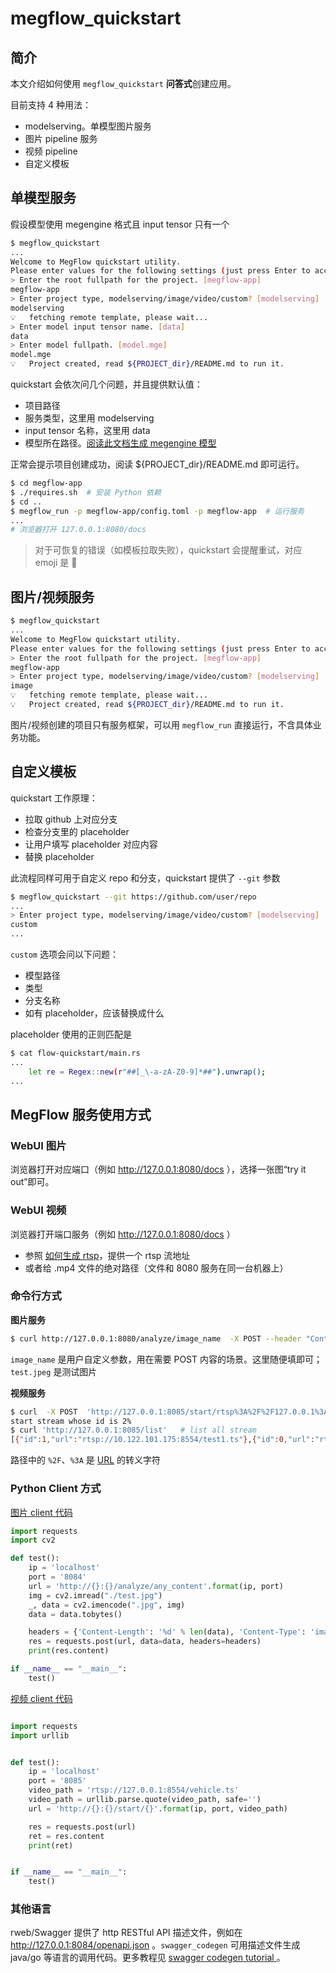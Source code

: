 # megflow_quickstart

## 简介

本文介绍如何使用 `megflow_quickstart`  **问答式**创建应用。

目前支持 4 种用法：
* modelserving。单模型图片服务
* 图片 pipeline 服务
* 视频 pipeline
* 自定义模板

## 单模型服务

假设模型使用 megengine 格式且 input tensor 只有一个

```bash
$ megflow_quickstart
...
Welcome to MegFlow quickstart utility.
Please enter values for the following settings (just press Enter to accept a default value, if one is given in brackets).
> Enter the root fullpath for the project. [megflow-app]
megflow-app
> Enter project type, modelserving/image/video/custom? [modelserving]
modelserving
💡   fetching remote template, please wait...
> Enter model input tensor name. [data]
data
> Enter model fullpath. [model.mge]
model.mge
💡   Project created, read ${PROJECT_dir}/README.md to run it.
```

quickstart 会依次问几个问题，并且提供默认值：
* 项目路径
* 服务类型，这里用 modelserving
* input tensor 名称，这里用 data
* 模型所在路径。[阅读此文档生成 megengine 模型](appendix-C-dump-model.zh.md)

正常会提示项目创建成功，阅读 ${PROJECT_dir}/README.md 即可运行。

```bash
$ cd megflow-app
$ ./requires.sh  # 安装 Python 依赖
$ cd ..
$ megflow_run -p megflow-app/config.toml -p megflow-app  # 运行服务
...
# 浏览器打开 127.0.0.1:8080/docs
```

> 对于可恢复的错误（如模板拉取失败），quickstart 会提醒重试，对应 emoji 是 🔧

## 图片/视频服务

```bash
$ megflow_quickstart
...
Welcome to MegFlow quickstart utility.
Please enter values for the following settings (just press Enter to accept a default value, if one is given in brackets).
> Enter the root fullpath for the project. [megflow-app]
megflow-app
> Enter project type, modelserving/image/video/custom? [modelserving]
image
💡   fetching remote template, please wait...
💡   Project created, read ${PROJECT_dir}/README.md to run it.
```

图片/视频创建的项目只有服务框架，可以用 `megflow_run` 直接运行，不含具体业务功能。

## 自定义模板

quickstart 工作原理：
* 拉取 github 上对应分支
* 检查分支里的 placeholder
* 让用户填写 placeholder 对应内容
* 替换 placeholder

此流程同样可用于自定义 repo 和分支，quickstart 提供了 `--git` 参数

```bash
$ megflow_quickstart --git https://github.com/user/repo
...
> Enter project type, modelserving/image/video/custom? [modelserving]
custom
...
```

`custom` 选项会问以下问题：
* 模型路径
* 类型
* 分支名称
* 如有 placeholder，应该替换成什么

placeholder 使用的正则匹配是 
```bash
$ cat flow-quickstart/main.rs
...
    let re = Regex::new(r"##[_\-a-zA-Z0-9]*##").unwrap();
...
```

## MegFlow 服务使用方式

### WebUI 图片
浏览器打开对应端口（例如 http://127.0.0.1:8080/docs ），选择一张图“try it out”即可。

### WebUI 视频
浏览器打开端口服务（例如 http://127.0.0.1:8080/docs ）

* 参照 [如何生成 rtsp](../how-to-build-and-run/generate-rtsp.zh.md)，提供一个 rtsp 流地址
* 或者给 .mp4 文件的绝对路径（文件和 8080 服务在同一台机器上）

### 命令行方式
**图片服务**
```bash
$ curl http://127.0.0.1:8080/analyze/image_name  -X POST --header "Content-Type:image/*"   --data-binary @test.jpeg
```

`image_name` 是用户自定义参数，用在需要 POST 内容的场景。这里随便填即可；`test.jpeg` 是测试图片

**视频服务**
```bash
$ curl  -X POST  'http://127.0.0.1:8085/start/rtsp%3A%2F%2F127.0.0.1%3A8554%2Ftest1.ts'  # start  rtsp://127.0.0.1:8554/test1.ts
start stream whose id is 2% 
$ curl 'http://127.0.0.1:8085/list'   # list all stream
[{"id":1,"url":"rtsp://10.122.101.175:8554/test1.ts"},{"id":0,"url":"rtsp://10.122.101.175:8554/test1.ts"}]%
```
路径中的 `%2F`、`%3A` 是 [URL](https://www.ietf.org/rfc/rfc1738.txt) 的转义字符


### Python Client 方式

[图片 client 代码](../../flow-python/examples/misc/image_client.py)
```Python
import requests
import cv2

def test():
    ip = 'localhost'
    port = '8084'
    url = 'http://{}:{}/analyze/any_content'.format(ip, port)
    img = cv2.imread("./test.jpg")
    _, data = cv2.imencode(".jpg", img)
    data = data.tobytes()

    headers = {'Content-Length': '%d' % len(data), 'Content-Type': 'image/*'}
    res = requests.post(url, data=data, headers=headers)
    print(res.content)

if __name__ == "__main__":
    test()
```


[视频 client 代码](../../flow-python/examples/misc/video_client.py)

```Python

import requests
import urllib


def test():
    ip = 'localhost'
    port = '8085'
    video_path = 'rtsp://127.0.0.1:8554/vehicle.ts'
    video_path = urllib.parse.quote(video_path, safe='')
    url = 'http://{}:{}/start/{}'.format(ip, port, video_path)

    res = requests.post(url)
    ret = res.content
    print(ret)


if __name__ == "__main__":
    test()
```

### 其他语言
rweb/Swagger 提供了 http RESTful API 描述文件，例如在 http://127.0.0.1:8084/openapi.json 。`swagger_codegen` 可用描述文件生成 java/go 等语言的调用代码。更多教程见 [swagger codegen tutorial ](https://swagger.io/tools/swagger-codegen/)。
